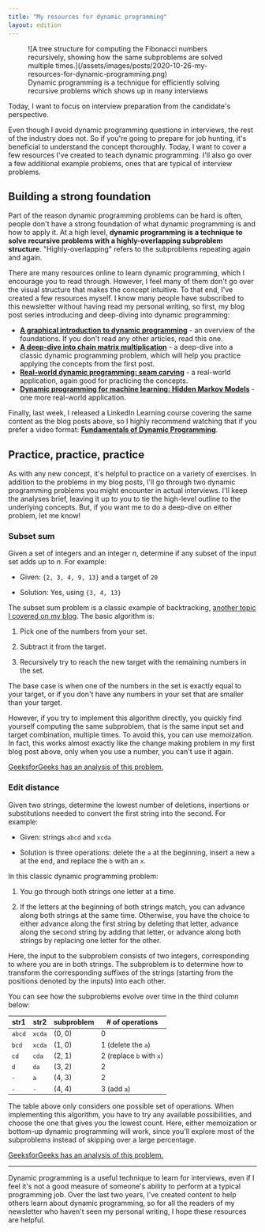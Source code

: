 ```yaml
---
title: "My resources for dynamic programming"
layout: edition
---
```


<figure id="cover-img" markdown="1">
![A tree structure for computing the Fibonacci numbers recursively, showing how the same subproblems are solved multiple times.](/assets/images/posts/2020-10-26-my-resources-for-dynamic-programming.png)
<figcaption>Dynamic programming is a technique for efficiently solving recursive problems which shows up in many interviews</figcaption>
</figure>

Today, I want to focus on interview preparation from the candidate's perspective.

Even though I avoid dynamic programming questions in interviews, the rest of the industry does not. So if you're going to prepare for job hunting, it's beneficial to understand the concept thoroughly. Today, I want to cover a few resources I've created to teach dynamic programming. I'll also go over a few additional example problems, ones that are typical of interview problems.

## Building a strong foundation

Part of the reason dynamic programming problems can be hard is often, people don't have a strong foundation of what dynamic programming is and how to apply it. At a high level, **dynamic programming is a technique to solve recursive problems with a highly-overlapping subproblem structure**. "Highly-overlapping" refers to the subproblems repeating again and again.

There are many resources online to learn dynamic programming, which I encourage you to read through. However, I feel many of them don't go over the visual structure that makes the concept intuitive. To that end, I've created a few resources myself. I know many people have subscribed to this newsletter without having read my personal writing, so first, my blog post series introducing and deep-diving into dynamic programming:

- **[A graphical introduction to dynamic programming](https://avikdas.com/2019/04/15/a-graphical-introduction-to-dynamic-programming.html)** - an overview of the foundations. If you don't read any other articles, read this one.
- **[A deep-dive into chain matrix multiplication](https://avikdas.com/2019/04/25/dynamic-programming-deep-dive-chain-matrix-multiplication.html)** - a deep-dive into a classic dynamic programming problem, which will help you practice applying the concepts from the first post.
- **[Real-world dynamic programming: seam carving](https://avikdas.com/2019/05/14/real-world-dynamic-programming-seam-carving.html)** - a real-world application, again good for practicing the concepts.
- **[Dynamic programming for machine learning: Hidden Markov Models](https://avikdas.com/2019/06/24/dynamic-programming-for-machine-learning-hidden-markov-models.html)** - one more real-world application.

Finally, last week, I released a LinkedIn Learning course covering the same content as the blog posts above, so I highly recommend watching that if you prefer a video format: **[Fundamentals of Dynamic Programming](https://www.linkedin.com/learning-login/share?forceAccount=false&redirect=https%3A%2F%2Fwww.linkedin.com%2Flearning%2Ffundamentals-of-dynamic-programming%3Ftrk%3Dshare_ent_url&account=104)**.

## Practice, practice, practice

As with any new concept, it's helpful to practice on a variety of exercises. In addition to the problems in my blog posts, I'll go through two dynamic programming problems you might encounter in actual interviews. I'll keep the analyses brief, leaving it up to you to tie the high-level outline to the underlying concepts. But, if you want me to do a deep-dive on either problem, let me know!

### Subset sum

Given a set of integers and an integer _n_, determine if any subset of the input set adds up to _n_. For example:

- Given: `{2, 3, 4, 9, 13}` and a target of `20`

- Solution: Yes, using `{3, 4, 13}`

The subset sum problem is a classic example of backtracking, [another topic I covered on my blog](https://avikdas.com/2020/02/25/a-tree-based-introduction-to-backtracking.html). The basic algorithm is:

1. Pick one of the numbers from your set.

1. Subtract it from the target.

1. Recursively try to reach the new target with the remaining numbers in the set.

The base case is when one of the numbers in the set is exactly equal to your target, or if you don't have any numbers in your set that are smaller than your target.

However, if you try to implement this algorithm directly, you quickly find yourself computing the same subproblem, that is the same input set and target combination, multiple times. To avoid this, you can use memoization. In fact, this works almost exactly like the change making problem in my first blog post above, only when you use a number, you can't use it again.

[GeeksforGeeks has an analysis of this problem.](https://www.geeksforgeeks.org/subset-sum-problem-dp-25/)

### Edit distance

Given two strings, determine the lowest number of deletions, insertions or substitutions needed to convert the first string into the second. For example:

- Given: strings `abcd` and `xcda`

- Solution is three operations: delete the `a` at the beginning, insert a new `a` at the end, and replace the `b` with an `x`.

In this classic dynamic programming problem:

1. You go through both strings one letter at a time.

1. If the letters at the beginning of both strings match, you can advance along both strings at the same time. Otherwise, you have the choice to either advance along the first string by deleting that letter, advance along the second string by adding that letter, or advance along both strings by replacing one letter for the other.

Here, the input to the subproblem consists of two integers, corresponding to where you are in both strings. The subproblem is to determine how to transform the corresponding suffixes of the strings (starting from the positions denoted by the inputs) into each other.

You can see how the subproblems evolve over time in the third column below:

| str1   | str2   | subproblem | # of operations          |
|--------|--------|------------|--------------------------|
| `abcd` | `xcda` | (0, 0)     | 0                        |
| `bcd`  | `xcda` | (1, 0)     | 1 (delete the `a`)       |
| `cd`   | `cda`  | (2, 1)     | 2 (replace `b` with `x`) |
| `d`    | `da`   | (3, 2)     | 2                        |
| `-`    | `a`    | (4, 3)     | 2                        |
| `-`    | `-`    | (4, 4)     | 3 (add `a`)              |

The table above only considers one possible set of operations. When implementing this algorithm, you have to try any available possibilities, and choose the one that gives you the lowest count. Here, either memoization or bottom-up dynamic programming will work, since you'll explore most of the subproblems instead of skipping over a large percentage.

[GeeksforGeeks has an analysis of this problem.](https://www.geeksforgeeks.org/edit-distance-dp-5/)

---

Dynamic programming is a useful technique to learn for interviews, even if I feel it's not a good measure of someone's ability to perform at a typical programming job. Over the last two years, I've created content to help others learn about dynamic programming, so for all the readers of my newsletter who haven't seen my personal writing, I hope these resources are helpful.
